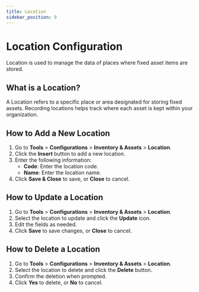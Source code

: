 ```yaml
---
title: Location
sidebar_position: 9
---
```


# Location Configuration

Location is used to manage the data of places where fixed asset items are stored.

## What is a Location?

A Location refers to a specific place or area designated for storing fixed assets. Recording locations helps track where each asset is kept within your organization.

## How to Add a New Location

1. Go to **Tools** > **Configurations** > **Inventory & Assets** > **Location**.
2. Click the **Insert** button to add a new location.
3. Enter the following information:
   - **Code**: Enter the location code.
   - **Name**: Enter the location name.
4. Click **Save & Close** to save, or **Close** to cancel.

## How to Update a Location

1. Go to **Tools** > **Configurations** > **Inventory & Assets** > **Location**.
2. Select the location to update and click the **Update** icon.
3. Edit the fields as needed.
4. Click **Save** to save changes, or **Close** to cancel.

## How to Delete a Location

1. Go to **Tools** > **Configurations** > **Inventory & Assets** > **Location**.
2. Select the location to delete and click the **Delete** button.
3. Confirm the deletion when prompted.
4. Click **Yes** to delete, or **No** to cancel.
